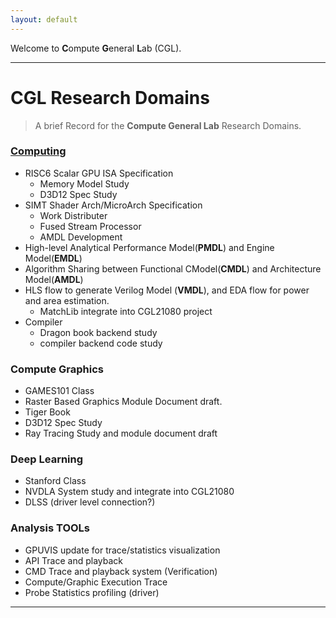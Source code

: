 ```yaml
---
layout: default
---
```


 Welcome to **C**ompute **G**eneral **L**ab (CGL).

----
# CGL Research Domains

> A brief Record for the **Compute General Lab** Research Domains.

### [Computing](./docs/arch/compute/computeIndex.html)
- RISC6 Scalar GPU ISA Specification
  - Memory Model Study
  - D3D12 Spec Study
- SIMT Shader Arch/MicroArch Specification
  - Work Distributer
  - Fused Stream Processor
  - AMDL Development
- High-level Analytical Performance Model(**PMDL**) and Engine Model(**EMDL**)
- Algorithm Sharing between Functional CModel(**CMDL**) and Architecture Model(**AMDL**)
- HLS flow to generate Verilog Model (**VMDL**), and EDA flow for power and area estimation.
  - MatchLib integrate into CGL21080 project
- Compiler
  - Dragon book backend study
  - compiler backend code study

### Compute Graphics

- GAMES101 Class
- Raster Based Graphics Module Document draft.
- Tiger Book
- D3D12 Spec Study
- Ray Tracing Study and module document draft 

### Deep Learning

- Stanford Class
- NVDLA System study and integrate into CGL21080
- DLSS (driver level connection?)

### Analysis TOOLs

- GPUVIS update for trace/statistics visualization
- API Trace and playback
- CMD Trace and playback system (Verification)
- Compute/Graphic Execution Trace
- Probe Statistics profiling (driver)

---
